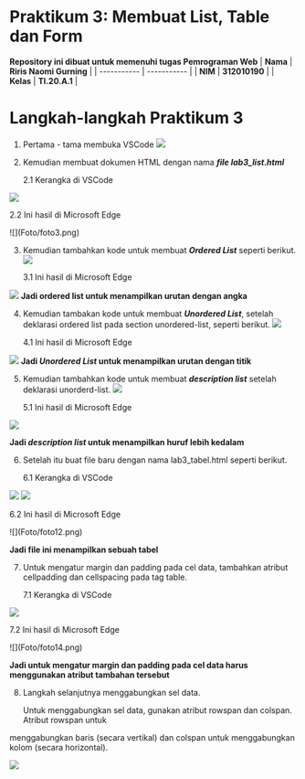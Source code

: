 # Praktikum 3: Membuat List, Table dan Form

<strong>Repository ini dibuat untuk memenuhi tugas Pemrograman Web</strong>
| <strong>Nama</strong>      | <strong>Riris Naomi Gurning</strong>  |
| ----------- | ----------- |
| <strong>NIM</strong>     | <strong>312010190</strong>       |
| <strong>Kelas</strong>   | <strong>TI.20.A.1</strong>        |

# Langkah-langkah Praktikum 3

1. Pertama - tama membuka VSCode
 ![](Foto/foto1.png)

2. Kemudian membuat dokumen HTML dengan nama <b><i>file lab3_list.html</i></b>
   <p>2.1 Kerangka di VSCode</p>
 ![](Foto/foto2.png)
   <p>2.2 Ini hasil di Microsoft Edge</p>
![](Foto/foto3.png)

3. Kemudian tambahkan kode untuk membuat <b><i>Ordered List</i></b> seperti berikut.
 ![](Foto/foto4.png)
    <p>3.1 Ini hasil di Microsoft Edge</p>
 ![](Foto/foto5.png)
<strong>Jadi ordered list untuk menampilkan urutan dengan angka</strong>

4. Kemudian tambakan kode untuk membuat <b><i>Unordered List</i></b>, setelah deklarasi ordered list pada section unordered-list, seperti berikut.
 ![](Foto/foto6.png)
   <p>4.1 Ini hasil di Microsoft Edge</p>
![](Foto/foto7.png)
<strong>Jadi <b><i>Unordered List</i></b> untuk menampilkan urutan dengan titik</strong>

5. Kemudian tambahkan kode untuk membuat <b><i>description list</i></b> setelah deklarasi unorderd-list.
 ![](Foto/foto8.png)
   <p>5.1 Ini hasil di Microsoft Edge</p>
 ![](Foto/foto9.png)
 <strong><p>Jadi <b><i>description list</i></b> untuk menampilkan huruf lebih kedalam </strong></p>

6. Setelah itu buat file baru dengan nama lab3_tabel.html seperti berikut.
   <p>6.1 Kerangka di VSCode</p>
![](Foto/foto10.png) 
![](Foto/foto11.png)
   <p>6.2 Ini hasil di Microsoft Edge</p> 
![](Foto/foto12.png)
<strong><p>Jadi file ini menampilkan sebuah tabel</strong></p>

 
7. Untuk mengatur margin dan padding pada cel data, tambahkan atribut cellpadding dan cellspacing pada tag table.
   <p>7.1 Kerangka di VSCode</p>
 ![](Foto/foto13.png)
   <p>7.2 Ini hasil di Microsoft Edge</p>
![](Foto/foto14.png)
<strong><p>Jadi untuk mengatur margin dan padding pada cel data harus menggunakan atribut tambahan tersebut</strong></p>

8. Langkah selanjutnya menggabungkan sel data. 
   <p> Untuk menggabungkan sel data, gunakan atribut rowspan dan colspan. Atribut rowspan untuk
menggabungkan baris (secara vertikal) dan colspan untuk menggabungkan kolom (secara
horizontal).</p>
![](Foto/foto15.png)



 